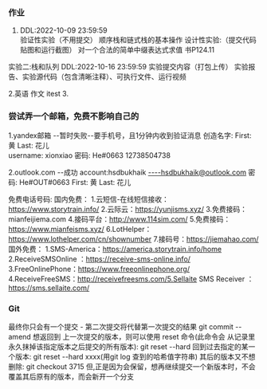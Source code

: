 ### 作业
1. DDL:2022-10-09 23:59:59  
验证性实验（不用提交）
顺序栈和链式栈的基本操作
设计性实验:（提交代码贴图和运行截图）
对一个合法的简单中缀表达式求值
书P124.11

实验二:栈和队列 DDL:2022-10-16 23:59:59
实验提交内容（打包上传）
实验报告、实验源代码（包含清晰注释）、可执行文件、运行视频

2.英语
作文
itest
3.


### 尝试弄一个邮箱，免费不影响自己的
1.yandex邮箱 --暂时失败--要手机号，且1分钟内收到验证消息
创造名字: First: 黄 Last: 花儿  
username: xionxiao
密码: He#0663
12738504738

2.outlook.com   --成功
account:hsdbukhaik  ----hsdbukhaik@outlook.com
密码: He#OUT#0663
First: 黄 Last: 花儿

免费电话号码:
国内免费：
1.云短信-在线短信接收：https://www.storytrain.info/
2.云际云：https://yunjisms.xyz/
3.免费接码：mianfeijiema.com
4.接码平台：http://www.114sim.com/
5.免费接码：https://www.mianfeisms.xyz/
6.LotHelper：https://www.lothelper.com/cn/shownumber
7.接码号：https://jiemahao.com/
国外免费：
1.SMS-America：https://america.storytrain.info/home
2.ReceiveSMSOnline ：https://receive-sms-online.info/
3.FreeOnlinePhone：https://www.freeonlinephone.org/
4.ReceiveFreeSMS：http://receivefreesms.com/5.Sellaite 
SMS Receiver ：https://sms.sellaite.com/



### Git
最终你只会有一个提交 - 第二次提交将代替第一次提交的结果
git commit --amend
想返回到 上一次提交的版本，则可以使用 reset 命令(此命令会 从记录里永久抹掉该指定版本之后提交的所有版本):
git reset --hard
回到过去指定的某一个版本:
git reset --hard xxxx(用git log 查到的哈希值字符串)
其后的版本又不想删除:
git checkout 3715
但,正是因为会保留，想再继续提交一个新版本时，不会覆盖其后原有的版本，而会新开一个分支


